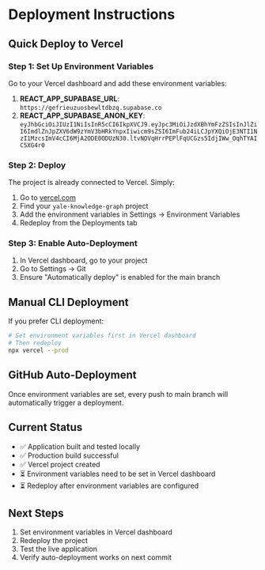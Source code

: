 # Deployment Instructions

## Quick Deploy to Vercel

### Step 1: Set Up Environment Variables

Go to your Vercel dashboard and add these environment variables:

1. **REACT_APP_SUPABASE_URL**: `https://gefrieuzuosbewltdbzq.supabase.co`
2. **REACT_APP_SUPABASE_ANON_KEY**: `eyJhbGciOiJIUzI1NiIsInR5cCI6IkpXVCJ9.eyJpc3MiOiJzdXBhYmFzZSIsInJlZiI6ImdlZnJpZXV6dW9zYmV3bHRkYnpxIiwicm9sZSI6ImFub24iLCJpYXQiOjE3NTI1NzI1MzcsImV4cCI6MjA2ODE0ODUzN30.ltvNOVqHrrPEPlFqUCGzs5IdjIWw_OqhTYAIC5XG4r0`

### Step 2: Deploy

The project is already connected to Vercel. Simply:

1. Go to [vercel.com](https://vercel.com)
2. Find your `yale-knowledge-graph` project
3. Add the environment variables in Settings → Environment Variables
4. Redeploy from the Deployments tab

### Step 3: Enable Auto-Deployment

1. In Vercel dashboard, go to your project
2. Go to Settings → Git
3. Ensure "Automatically deploy" is enabled for the main branch

## Manual CLI Deployment

If you prefer CLI deployment:

```bash
# Set environment variables first in Vercel dashboard
# Then redeploy
npx vercel --prod
```

## GitHub Auto-Deployment

Once environment variables are set, every push to main branch will automatically trigger a deployment.

## Current Status

- ✅ Application built and tested locally
- ✅ Production build successful
- ✅ Vercel project created
- ⏳ Environment variables need to be set in Vercel dashboard
- ⏳ Redeploy after environment variables are configured

## Next Steps

1. Set environment variables in Vercel dashboard
2. Redeploy the project
3. Test the live application
4. Verify auto-deployment works on next commit